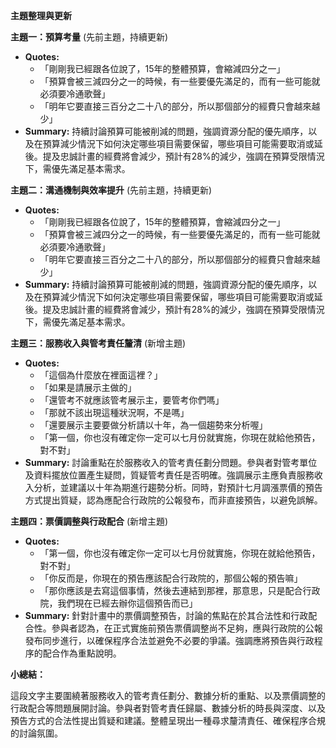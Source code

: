 **主題整理與更新**

**主題一：預算考量** (先前主題，持續更新)

* **Quotes:**
    * 「剛剛我已經跟各位說了，15年的整體預算，會縮減四分之一」
    * 「預算會被三減四分之一的時候，有一些要優先滿足的，而有一些可能就必須要冷通歌聲」
    * 「明年它要直接三百分之二十八的部分，所以那個部分的經費只會越來越少」
* **Summary:**  持續討論預算可能被削減的問題，強調資源分配的優先順序，以及在預算減少情況下如何決定哪些項目需要保留，哪些項目可能需要取消或延後。提及忠誠計畫的經費將會減少，預計有28%的減少，強調在預算受限情況下，需優先滿足基本需求。

**主題二：溝通機制與效率提升** (先前主題，持續更新)

* **Quotes:**
    * 「剛剛我已經跟各位說了，15年的整體預算，會縮減四分之一」
    * 「預算會被三減四分之一的時候，有一些要優先滿足的，而有一些可能就必須要冷通歌聲」
    * 「明年它要直接三百分之二十八的部分，所以那個部分的經費只會越來越少」
* **Summary:**  持續討論預算可能被削減的問題，強調資源分配的優先順序，以及在預算減少情況下如何決定哪些項目需要保留，哪些項目可能需要取消或延後。提及忠誠計畫的經費將會減少，預計有28%的減少，強調在預算受限情況下，需優先滿足基本需求。

**主題三：服務收入與管考責任釐清** (新增主題)

* **Quotes:**
    * 「這個為什麼放在裡面這裡？」
    * 「如果是請展示主做的」
    * 「還管考不就應該管考展示主，要管考你們嗎」
    * 「那就不該出現這種狀況啊，不是嗎」
    * 「還要展示主要要做分析請以十年，為一個趨勢來分析喔」
    * 「第一個，你也沒有確定你一定可以七月份就實施，你現在就給他預告，對不對」
* **Summary:** 討論重點在於服務收入的管考責任劃分問題。參與者對管考單位及資料擺放位置產生疑問，質疑管考責任是否明確。強調展示主應負責服務收入分析，並建議以十年為期進行趨勢分析。同時，對預計七月調漲票價的預告方式提出質疑，認為應配合行政院的公報發布，而非直接預告，以避免誤解。

**主題四：票價調整與行政配合** (新增主題)

* **Quotes:**
    * 「第一個，你也沒有確定你一定可以七月份就實施，你現在就給他預告，對不對」
    * 「你反而是，你現在的預告應該配合行政院的，那個公報的預告嘛」
    * 「那你應該是去寫這個事情，然後去連結到那裡，那意思，只是配合行政院，我們現在已經去辦你這個預告而已」
* **Summary:**  針對計畫中的票價調整預告，討論的焦點在於其合法性和行政配合性。參與者認為，在正式實施前預告票價調整尚不足夠，應與行政院的公報發布同步進行，以確保程序合法並避免不必要的爭議。強調應將預告與行政程序的配合作為重點說明。

**小總結：**

這段文字主要圍繞著服務收入的管考責任劃分、數據分析的重點、以及票價調整的行政配合等問題展開討論。參與者對管考責任歸屬、數據分析的時長與深度、以及預告方式的合法性提出質疑和建議。整體呈現出一種尋求釐清責任、確保程序合規的討論氛圍。
